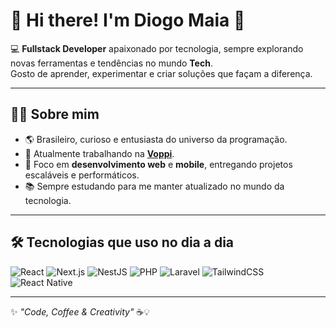 # 👋 Hi there! I'm Diogo Maia 🚀

💻 **Fullstack Developer** apaixonado por tecnologia, sempre explorando novas ferramentas e tendências no mundo **Tech**.  
Gosto de aprender, experimentar e criar soluções que façam a diferença.  

---

## 🧑‍💻 Sobre mim
- 🌎 Brasileiro, curioso e entusiasta do universo da programação.
- 💼 Atualmente trabalhando na **[Voppi](https://voppi.com)**.
- 🎯 Foco em **desenvolvimento web** e **mobile**, entregando projetos escaláveis e performáticos.
- 📚 Sempre estudando para me manter atualizado no mundo da tecnologia.

---

## 🛠️ Tecnologias que uso no dia a dia
<div align="left">
  
![React](https://img.shields.io/badge/-React-61DAFB?style=for-the-badge&logo=react&logoColor=white)
![Next.js](https://img.shields.io/badge/-Next.js-000000?style=for-the-badge&logo=nextdotjs&logoColor=white)
![NestJS](https://img.shields.io/badge/-NestJS-E0234E?style=for-the-badge&logo=nestjs&logoColor=white)
![PHP](https://img.shields.io/badge/-PHP-777BB4?style=for-the-badge&logo=php&logoColor=white)
![Laravel](https://img.shields.io/badge/-Laravel-FF2D20?style=for-the-badge&logo=laravel&logoColor=white)
![TailwindCSS](https://img.shields.io/badge/-Tailwind_CSS-38B2AC?style=for-the-badge&logo=tailwindcss&logoColor=white)
![React Native](https://img.shields.io/badge/-React_Native-61DAFB?style=for-the-badge&logo=react&logoColor=white)

</div>


---

✨ _"Code, Coffee & Creativity"_ ☕💡
